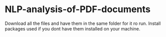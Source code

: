 # NLP-analysis-of-PDF-documents

Download all the files and have them in the same folder for it ro run.
Install packages used if you dont have them installed on your machine.
